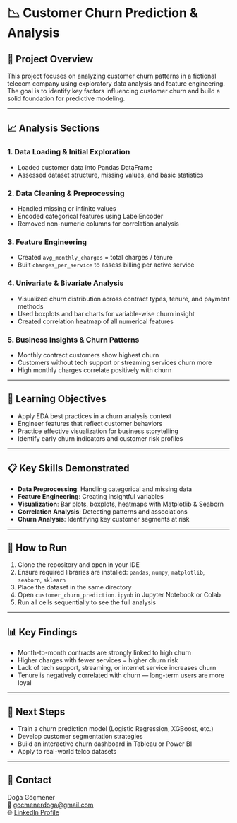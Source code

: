 # 📉 Customer Churn Prediction & Analysis

## 🎯 Project Overview  
This project focuses on analyzing customer churn patterns in a fictional telecom company using exploratory data analysis and feature engineering. The goal is to identify key factors influencing customer churn and build a solid foundation for predictive modeling.

---

## 📈 Analysis Sections

### 1. Data Loading & Initial Exploration
- Loaded customer data into Pandas DataFrame
- Assessed dataset structure, missing values, and basic statistics

### 2. Data Cleaning & Preprocessing
- Handled missing or infinite values
- Encoded categorical features using LabelEncoder
- Removed non-numeric columns for correlation analysis

### 3. Feature Engineering
- Created `avg_monthly_charges` = total charges / tenure
- Built `charges_per_service` to assess billing per active service

### 4. Univariate & Bivariate Analysis
- Visualized churn distribution across contract types, tenure, and payment methods
- Used boxplots and bar charts for variable-wise churn insight
- Created correlation heatmap of all numerical features

### 5. Business Insights & Churn Patterns
- Monthly contract customers show highest churn
- Customers without tech support or streaming services churn more
- High monthly charges correlate positively with churn

---

## 🎯 Learning Objectives
- Apply EDA best practices in a churn analysis context
- Engineer features that reflect customer behaviors
- Practice effective visualization for business storytelling
- Identify early churn indicators and customer risk profiles

---

## 📋 Key Skills Demonstrated
- **Data Preprocessing**: Handling categorical and missing data
- **Feature Engineering**: Creating insightful variables
- **Visualization**: Bar plots, boxplots, heatmaps with Matplotlib & Seaborn
- **Correlation Analysis**: Detecting patterns and associations
- **Churn Analysis**: Identifying key customer segments at risk

---

## 🚀 How to Run
1. Clone the repository and open in your IDE
2. Ensure required libraries are installed: `pandas`, `numpy`, `matplotlib`, `seaborn`, `sklearn`
3. Place the dataset in the same directory
4. Open `customer_churn_prediction.ipynb` in Jupyter Notebook or Colab
5. Run all cells sequentially to see the full analysis

---

## 📊 Key Findings
- Month-to-month contracts are strongly linked to high churn
- Higher charges with fewer services = higher churn risk
- Lack of tech support, streaming, or internet service increases churn
- Tenure is negatively correlated with churn — long-term users are more loyal

---

## 🔄 Next Steps
- Train a churn prediction model (Logistic Regression, XGBoost, etc.)
- Develop customer segmentation strategies
- Build an interactive churn dashboard in Tableau or Power BI
- Apply to real-world telco datasets

---

## 📧 Contact
Doğa Göçmener  
📮 gocmenerdoga@gmail.com  
🌐 [LinkedIn Profile](https://www.linkedin.com/in/dogagocmener/)  
